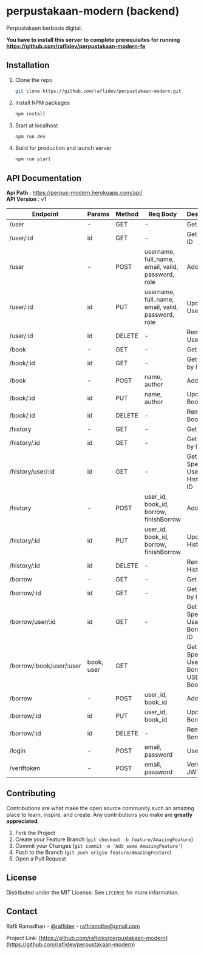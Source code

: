 # perpustakaan-modern (backend)
Perpustakaan berbasis digital. <br>

__You have to install this server to complete prerequisites for running https://github.com/raflidev/perpustakaan-modern-fe__

## Installation
1. Clone the repo
   ```sh
   git clone https://github.com/raflidev/perpustakaan-modern.git
   ```
2. Install NPM packages
   ```sh
   npm install
   ```
3. Start at localhost
   ```sh
   npm run dev
   ```
4. Build for production and launch server
   ```sh
   npm run start
   ```
   
## API Documentation
__Api Path__ : https://perpus-modern.herokuapp.com/api/ <br>
__API Version__ : v1

| Endpoint                 |   Params      | Method      |                      Req Body                     | Description |
| ------------------------ | ------------- | ----------- | ------------------------------------------------- | ------------- |
| /user                    |      -        | GET         |     -                                             |  Get User   |
| /user/:id                |      id       | GET         |    -                                              |  Get User by ID   |
| /user                    |      -        | POST        | username, full_name, email, valid, password, role |  Add User   |
| /user/:id                |      id       | PUT         | username, full_name, email, valid, password, role |  Update User |
| /user/:id                |      id       | DELETE      |     -                                             |  Remove User |
| /book                    |      -        | GET         |     -                                             |  Get Book   |
| /book/:id                |      id       | GET         |    -                                              |  Get Book by ID   |
| /book                    |      -        | POST        | name, author                                      |  Add Book   |
| /book/:id                |      id       | PUT         | name, author                                      |  Update Book |
| /book/:id                |      id       | DELETE      |     -                                             |  Remove Book |
| /history                 |      -        | GET         |    -                                              |  Get History   |
| /history/:id             |      id       | GET         |     -                                             |  Get History by ID   |
| /history/user/:id        |      id       | GET         |     -                                             |  Get All Specific User History by ID   |
| /history                 |      -        | POST        | user_id, book_id, borrow, finishBorrow            |  Add History   |
| /history/:id             |      id       | PUT         | user_id, book_id, borrow, finishBorrow            |  Update History |
| /history/:id             |      id       | DELETE      |     -                                             |  Remove History |
| /borrow                  |      -        | GET         |     -                                             |  Get Borrow   |
| /borrow/:id              |      id       | GET         |     -                                             |  Get Borrow by ID   |
| /borrow/user/:id         |      id       | GET         |     -                                             |  Get All Specific User Borrow by ID   |
| /borrow/:book/user/:user |   book, user  | GET         |                                                   |  Get All Specific User Borrow by USER ID & Book ID   |
| /borrow                  |      -        | POST        | user_id, book_id                                  |  Add Borrow   |
| /borrow/:id              |      id       | PUT         | user_id, book_id                                  |  Update Borrow |
| /borrow/:id              |      id       | DELETE      |    -                                              |  Remove Borrow |
| /login                   |      -        | POST        | email, password                                   |  User Login |
| /veriftoken              |      -        | POST        | email, password                                   |  Verfication JWT Auth |


## Contributing

Contributions are what make the open source community such an amazing place to learn, inspire, and create. Any contributions you make are **greatly appreciated**.

1. Fork the Project
2. Create your Feature Branch (`git checkout -b feature/AmazingFeature`)
3. Commit your Changes (`git commit -m 'Add some AmazingFeature'`)
4. Push to the Branch (`git push origin feature/AmazingFeature`)
5. Open a Pull Request

<!-- LICENSE -->
## License

Distributed under the MIT License. See `LICENSE` for more information.

<!-- CONTACT -->
## Contact

Rafli Ramadhan - [@raflidev](https://twitter.com/raflidev) - rafliramdhn@gmail.com

Project Link: [https://github.com/raflidev/perpustakaan-modern](https://github.com/raflidev/perpustakaan-modern)
